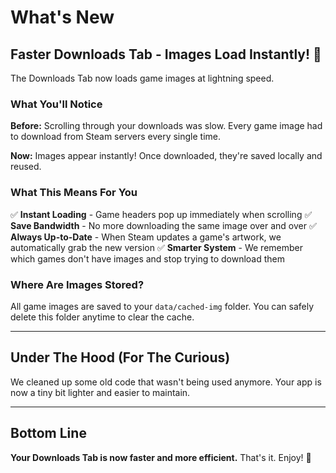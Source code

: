 # What's New

## Faster Downloads Tab - Images Load Instantly! 🚀

The Downloads Tab now loads game images at lightning speed.

### What You'll Notice

**Before:** Scrolling through your downloads was slow. Every game image had to download from Steam servers every single time.

**Now:** Images appear instantly! Once downloaded, they're saved locally and reused.

### What This Means For You

✅ **Instant Loading** - Game headers pop up immediately when scrolling
✅ **Save Bandwidth** - No more downloading the same image over and over
✅ **Always Up-to-Date** - When Steam updates a game's artwork, we automatically grab the new version
✅ **Smarter System** - We remember which games don't have images and stop trying to download them

### Where Are Images Stored?

All game images are saved to your `data/cached-img` folder. You can safely delete this folder anytime to clear the cache.

---

## Under The Hood (For The Curious)

We cleaned up some old code that wasn't being used anymore. Your app is now a tiny bit lighter and easier to maintain.

---

## Bottom Line

**Your Downloads Tab is now faster and more efficient.** That's it. Enjoy! 🎉
